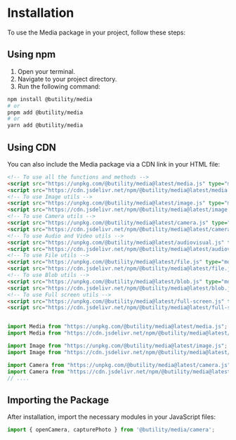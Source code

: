# Installation

To use the Media package in your project, follow these steps:

## Using npm

1. Open your terminal.
2. Navigate to your project directory.
3. Run the following command:

```bash
npm install @butility/media
# or
pnpm add @butility/media
# or
yarn add @butility/media
```

## Using CDN

You can also include the Media package via a CDN link in your HTML file:

```html
<!-- To use all the functions and methods -->
<script src="https://unpkg.com/@butility/media@latest/media.js" type="module"></script>
<script src="https://cdn.jsdelivr.net/npm/@butility/media@latest/media.js" type="module"></script>
<!-- To use Image utils -->
<script src="https://unpkg.com/@butility/media@latest/image.js" type="module"></script>
<script src="https://cdn.jsdelivr.net/npm/@butility/media@latest/image.js" type="module"></script>
<!-- To use Camera utils -->
<script src="https://unpkg.com/@butility/media@latest/camera.js" type="module"></script>
<script src="https://cdn.jsdelivr.net/npm/@butility/media@latest/camera.js" type="module"></script>
<!-- To use Audio and Video utils -->
<script src="https://unpkg.com/@butility/media@latest/audiovisual.js" type="module"></script>
<script src="https://cdn.jsdelivr.net/npm/@butility/media@latest/audiovisual.js" type="module"></script>
<!-- To use File utils -->
<script src="https://unpkg.com/@butility/media@latest/file.js" type="module"></script>
<script src="https://cdn.jsdelivr.net/npm/@butility/media@latest/file.js" type="module"></script>
<!-- To use Blob utils -->
<script src="https://unpkg.com/@butility/media@latest/blob.js" type="module"></script>
<script src="https://cdn.jsdelivr.net/npm/@butility/media@latest/blob.js" type="module"></script>
<!-- To use Full screen utils -->
<script src="https://unpkg.com/@butility/media@latest/full-screen.js" type="module"></script>
<script src="https://cdn.jsdelivr.net/npm/@butility/media@latest/full-screen.js" type="module"></script>
```

```js

import Media from "https://unpkg.com/@butility/media@latest/media.js";
import Media from "https://cdn.jsdelivr.net/npm/@butility/media@latest/media.js";

import Image from "https://unpkg.com/@butility/media@latest/image.js";
import Image from "https://cdn.jsdelivr.net/npm/@butility/media@latest/image.js";

import Camera from "https://unpkg.com/@butility/media@latest/camera.js";
import Camera from "https://cdn.jsdelivr.net/npm/@butility/media@latest/camera.js";
// ....
```

## Importing the Package

After installation, import the necessary modules in your JavaScript files:

```javascript
import { openCamera, capturePhoto } from '@butility/media/camera';
```